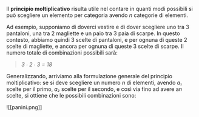 Il **principio moltiplicativo** risulta utile nel contare in quanti modi possibili si può scegliere un elemento per categoria avendo *n* categorie di elementi. 

Ad esempio, supponiamo di doverci vestire e di dover scegliere uno tra 3 pantaloni, una tra 2 magliette e un paio tra 3 paia di scarpe. In questo contesto, abbiamo quindi 3 scelte di pantaloni, e per ognuna di queste 2 scelte di magliette, e ancora per ognuna di queste 3 scelte di scarpe. Il numero totale di combinazioni possibili sarà:

> *3 ∙ 2 ∙ 3 = 18*

Generalizzando, arriviamo alla formulazione generale del principio moltiplicativo: se si deve scegliere un numero *n* di elementi, avendo *a₁* scelte per il primo, *a₂* scelte per il secondo, e così via fino ad avere a*n* scelte, si ottiene che le possibili combinazioni sono:

![[panini.png]]
